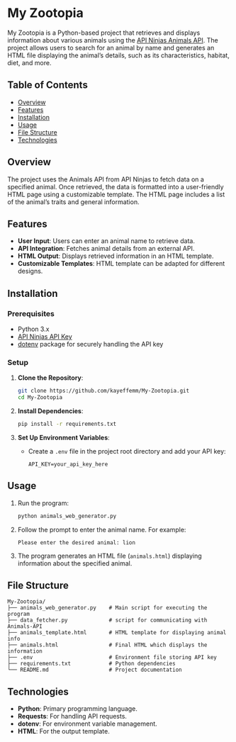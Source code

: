
# My Zootopia

My Zootopia is a Python-based project that retrieves and displays information about various animals using the [API Ninjas Animals API](https://api-ninjas.com/api/animals). The project allows users to search for an animal by name and generates an HTML file displaying the animal’s details, such as its characteristics, habitat, diet, and more.

## Table of Contents
- [Overview](#overview)
- [Features](#features)
- [Installation](#installation)
- [Usage](#usage)
- [File Structure](#file-structure)
- [Technologies](#technologies)

## Overview

The project uses the Animals API from API Ninjas to fetch data on a specified animal. Once retrieved, the data is formatted into a user-friendly HTML page using a customizable template. The HTML page includes a list of the animal’s traits and general information.

## Features
- **User Input**: Users can enter an animal name to retrieve data.
- **API Integration**: Fetches animal details from an external API.
- **HTML Output**: Displays retrieved information in an HTML template.
- **Customizable Templates**: HTML template can be adapted for different designs.

## Installation

### Prerequisites
- Python 3.x
- [API Ninjas API Key](https://api-ninjas.com/signup)
- [dotenv](https://pypi.org/project/python-dotenv/) package for securely handling the API key

### Setup
1. **Clone the Repository**:
   ```bash
   git clone https://github.com/kayeffemm/My-Zootopia.git
   cd My-Zootopia
   ```

2. **Install Dependencies**:
   ```bash
   pip install -r requirements.txt
   ```

3. **Set Up Environment Variables**:
   - Create a `.env` file in the project root directory and add your API key:
     ```plaintext
     API_KEY=your_api_key_here
     ```

## Usage

1. Run the program:
   ```bash
   python animals_web_generator.py
   ```

2. Follow the prompt to enter the animal name. For example:
   ```
   Please enter the desired animal: lion
   ```

3. The program generates an HTML file (`animals.html`) displaying information about the specified animal.

## File Structure

```plaintext
My-Zootopia/
├── animals_web_generator.py    # Main script for executing the program
├── data_fetcher.py             # script for communicating with Animals-API
├── animals_template.html       # HTML template for displaying animal info
├── animals.html                # Final HTML which displays the information
├── .env                        # Environment file storing API key
├── requirements.txt            # Python dependencies
└── README.md                   # Project documentation
```

## Technologies
- **Python**: Primary programming language.
- **Requests**: For handling API requests.
- **dotenv**: For environment variable management.
- **HTML**: For the output template.
